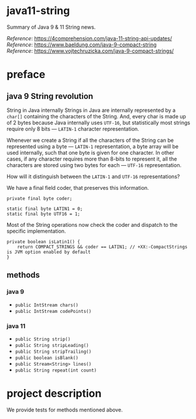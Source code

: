 # java11-string
Summary of Java 9 & 11 String news.

_Reference_: https://4comprehension.com/java-11-string-api-updates/  
_Reference_: https://www.baeldung.com/java-9-compact-string  
_Reference_: https://www.vojtechruzicka.com/java-9-compact-strings/

# preface
## java 9 String revolution
String in Java internally
Strings in Java are internally represented by a `char[]` containing the 
characters of the String. And, every char is made up of 2 bytes 
because Java internally uses `UTF-16`, but statistically most strings 
require only 8 bits — `LATIN-1` character representation.

Whenever we create a String if all the characters of the String can be 
represented using a byte — `LATIN-1` representation, a byte array will 
be used internally, such that one byte is given for one character. 
In other cases, if any character requires more than 8-bits to represent 
it, all the characters are stored using two bytes for each — 
`UTF-16` representation.

How will it distinguish between the `LATIN-1` and `UTF-16` 
representations?

We have a final field coder, that preserves this information.

```
private final byte coder;

static final byte LATIN1 = 0;
static final byte UTF16 = 1;
```

Most of the String operations now check the coder and dispatch to 
the specific implementation.

```
private boolean isLatin1() {
    return COMPACT_STRINGS && coder == LATIN1; // +XX:-CompactStrings is JVM option enabled by default
}
```

## methods
### java 9
* `public IntStream chars()`
* `public IntStream codePoints()`

### java 11
* `public String strip()`
* `public String stripLeading()`
* `public String stripTrailing()`
* `public boolean isBlank()`
* `public Stream<String> lines()`
* `public String repeat(int count)`

# project description
We provide tests for methods mentioned above.